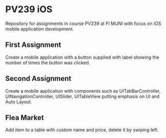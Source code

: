 # PV239 iOS
Repository for assignments in course PV239 at FI MUNI with focus on iOS mobile application development.

## First Assignment
Create a mobile application with a button supplied with label showing the number of times the button was clicked.

## Second Assignment
Create a mobile application with components such as UITabBarController, UINavigationController, UISlider, UITableView putting emphasis on UI and Auto Layout. 

## Flea Market
Add item to a table with custom name and price, delete it by swiping left. 
